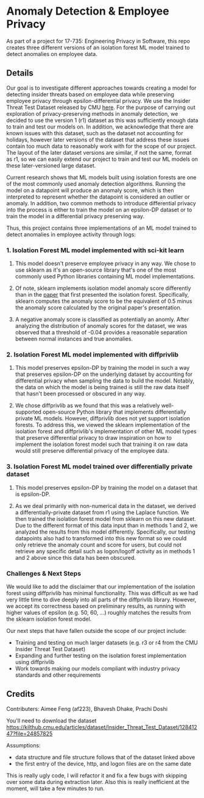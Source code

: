 # Anomaly Detection & Employee Privacy

As part of a project for 17-735: Engineering Privacy in Software, this repo creates three different versions of an isolation forest ML model trained to detect anomalies on employee data. 

## Details

Our goal is to investigate different approaches towards creating a model for detecting insider threats based on employee data while preserving employee privacy through epsilon-differential privacy. We use the Insider Threat Test Dataset released by CMU [here](https://kilthub.cmu.edu/articles/dataset/Insider_Threat_Test_Dataset/12841247?file=24857825). For the purpose of carrying out exploration of privacy-preserving methods in anomaly detection, we decided to use the version 1 (r1) dataset as this was sufficiently enough data to train and test our models on. In addition, we acknowledge that there are known issues with this dataset, such as the dataset not accounting for holidays, however later versions of the dataset that address these issues contain too much data to reasonably work with for the scope of our project. The layout of the later dataset versions are similar, if not the same, format as r1, so we can easily extend our project to train and test our ML models on these later-versioned large dataset.

Current research shows that ML models built using isolation forests are one of the most commonly used anomaly detection algorithms. Running the model on a datapoint will produce an anomaly score, which is then interpreted to represent whether the datapoint is considered an outlier or anomaly. In addition, two common methods to introduce differential privacy into the process is either to train the model on an epsilon-DP dataset or to train the model in a differential privacy preserving way. 

Thus, this project contains three implementations of an ML model trained to detect anomalies in employee activity through logs:

### 1. Isolation Forest ML model implemented with sci-kit learn

1. This model doesn't preserve employee privacy in any way. We chose to use sklearn as it's an open-source library that's one of the most commonly used Python libraries containing ML model implementations.

2. Of note, sklearn implements isolation model anomaly score differently than in the [paper](https://ieeexplore.ieee.org/document/4781136) that first presented the isolation forest. Specifically, sklearn computes the anomaly score to be the equivalent of 0.5 minus the anomaly score calculated by the original paper's presentation.

3. A negative anomaly score is classified as potentially an anomly. After analyzing the distribution of anomaly scores for the dataset, we was observed that a threshold of -0.04 provides a reasonable separation between normal instances and true anomalies.

### 2. Isolation Forest ML model implemented with diffprivlib

1. This model preserves epsilon-DP by training the model in such a way that preserves epsilon-DP on the underlying dataset by accounting for differential privacy when sampling the data to build the model. Notably, the data on which the model is being trained is still the raw data itself that hasn't been processed or obscured in any way.

2. We chose diffprivlib as we found that this was a relatively well-supported open-source Python library that implements differentially private ML models. However, diffprivlib does not yet support isolation forests. To address this, we viewed the sklearn implementation of the isolation forest and diffprivlib's implementation of other ML model types that preserve differential privacy to draw inspiration on how to implement the isolation forest model such that training it on raw data would still preserve differential privacy of the employee data.

### 3. Isolation Forest ML model trained over differentially private dataset

1. This model preserves epsilon-DP by training the model on a dataset that is epsilon-DP.

2. As we deal primarily with non-numerical data in the dataset, we derived a differentially-private dataset from r1 using the Laplace function. We then trained the isolation forest model from sklearn on this new dataset. Due to the different format of this data input than in methods 1 and 2, we analyzed the results from this model differently. Specifically, our testing datapoints also had to transformed into this new format so we could only retrieve the anomaly count and score for users, but could not retrieve any specific detail such as logon/logoff activity as in methods 1 and 2 above since this data has been obscured.

### Challenges & Next Steps

We would like to add the disclaimer that our implementation of the isolation forest using diffprivlib has minimal functionality. This was difficult as we had very little time to dive deeply into all parts of the diffprivlib library. However, we accept its correctness based on preliminary results, as running with higher values of epsilon (e.g. 50, 60, ...) roughly matches the results from the sklearn isolation forest model.

Our next steps that have fallen outside the scope of our project include:
* Training and testing on much larger datasets (e.g. r3 or r4 from the CMU Insider Threat Test Dataset)
* Expanding and further testing on the isolation forest implementation using diffprivlib
* Work towards making our models compliant with industry privacy standards and other requirements

## Credits

Contributers: Aimee Feng (af223), Bhavesh Dhake, Prachi Doshi

You'll need to download the dataset https://kilthub.cmu.edu/articles/dataset/Insider_Threat_Test_Dataset/12841247?file=24857825 

Assumptions:
- data structure and file structure follows that of the dataset linked above
- the first entry of the device, http, and logon files are on the same date

This is really ugly code, I will refactor it and fix a few bugs with skipping over some data during extraction later. Also this is really inefficient at the moment, will take a few minutes to run.
